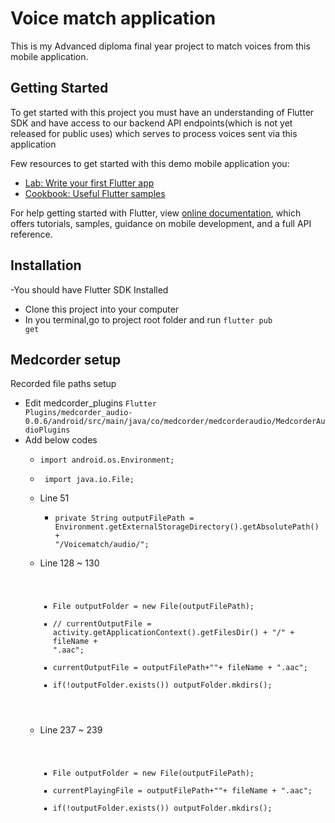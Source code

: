 # Voice match application

This is my Advanced diploma final year project to match voices from this mobile application.

## Getting Started

To get started with this project  you must have an understanding of Flutter SDK and  have access to our backend API endpoints(which is not yet released for public uses)
 which serves to process voices sent via this application

Few resources to get started with this demo mobile application you:

- [Lab: Write your first Flutter app](https://flutter.dev/docs/get-started/codelab)
- [Cookbook: Useful Flutter samples](https://flutter.dev/docs/cookbook)

For help getting started with Flutter, view
[online documentation](https://flutter.dev/docs), which offers tutorials,
samples, guidance on mobile development, and a full API reference.

## Installation
-You should have Flutter SDK Installed
- Clone this project into your computer
- In you terminal,go to project root folder and run <code>flutter pub get</code>

## Medcorder setup

Recorded file paths setup
- Edit medcorder_plugins <code>Flutter Plugins/medcorder_audio-0.0.6/android/src/main/java/co/medcorder/medcorderaudio/MedcorderAudioPlugins</code>
- Add below codes 
    - <code>import android.os.Environment;</code>
    - <code> import java.io.File;</code>
    - Line 51
        - <code>private String outputFilePath = Environment.getExternalStorageDirectory().getAbsolutePath() + "/Voicematch/audio/";</code>
    - Line 128 ~ 130
         <code>
         - File outputFolder = new File(outputFilePath);
         - // currentOutputFile = activity.getApplicationContext().getFilesDir() + "/" + fileName + ".aac";
         -  currentOutputFile =  outputFilePath+""+ fileName + ".aac";
         - if(!outputFolder.exists()) outputFolder.mkdirs();
         </code>
 
    - Line 237 ~ 239
        <code>
        - File outputFolder = new File(outputFilePath);
        - currentPlayingFile =  outputFilePath+""+ fileName + ".aac";
        - if(!outputFolder.exists()) outputFolder.mkdirs();
        </code>
